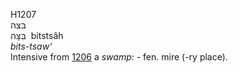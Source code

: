 <body>
  <p>H1207<br>  בּצּה  <br> בִּצָּה  ‎  bitstsâh  <br><i>bits-tsaw‘ </i><br>Intensive from <a href="h1206.htm">1206</a>  a <i>swamp: - </i>fen. mire (-ry place).<br></p>
 </body>